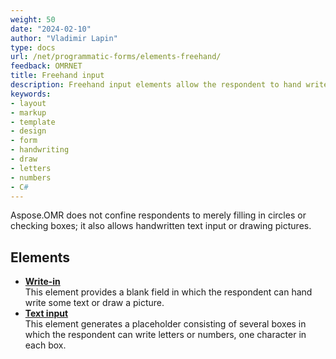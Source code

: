 ```yaml
---
weight: 50
date: "2024-02-10"
author: "Vladimir Lapin"
type: docs
url: /net/programmatic-forms/elements-freehand/
feedback: OMRNET
title: Freehand input
description: Freehand input elements allow the respondent to hand write some text or draw a picture.
keywords:
- layout
- markup
- template
- design
- form
- handwriting
- draw
- letters
- numbers
- C#
---
```


Aspose.OMR does not confine respondents to merely filling in circles or checking boxes; it also allows handwritten text input or drawing pictures.

## Elements

- [**Write-in**](/omr/net/programmatic-forms/writeinconfig/)  
  This element provides a blank field in which the respondent can hand write some text or draw a picture.
- [**Text input**](/omr/net/programmatic-forms/textinputconfig/)  
  This element generates a placeholder consisting of several boxes in which the respondent can write letters or numbers, one character in each box.
